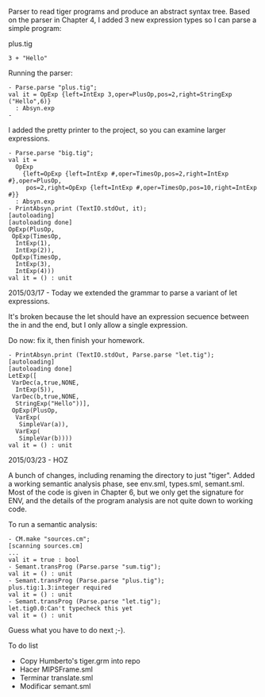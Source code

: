 Parser to read tiger programs and produce an abstract syntax
tree. Based on the parser in Chapter 4, I added 3 new expression types
so I can parse a simple program:

plus.tig
```
3 + "Hello"
```

Running the parser:
```
- Parse.parse "plus.tig";
val it = OpExp {left=IntExp 3,oper=PlusOp,pos=2,right=StringExp ("Hello",6)}
  : Absyn.exp
-
```

I added the pretty printer to the project, so you can examine larger
expressions.

```
- Parse.parse "big.tig";
val it =
  OpExp
    {left=OpExp {left=IntExp #,oper=TimesOp,pos=2,right=IntExp #},oper=PlusOp,
     pos=2,right=OpExp {left=IntExp #,oper=TimesOp,pos=10,right=IntExp #}}
  : Absyn.exp
- PrintAbsyn.print (TextIO.stdOut, it);
[autoloading]
[autoloading done]
OpExp(PlusOp,
 OpExp(TimesOp,
  IntExp(1),
  IntExp(2)),
 OpExp(TimesOp,
  IntExp(3),
  IntExp(4)))
val it = () : unit
```

2015/03/17 - Today we extended the grammar to parse a variant of let
expressions.

It's broken because the let should have an expression secuence between
the in and the end, but I only allow a single expression.

Do now: fix it, then finish your homework.

```
- PrintAbsyn.print (TextIO.stdOut, Parse.parse "let.tig");
[autoloading]
[autoloading done]
LetExp([
 VarDec(a,true,NONE,
  IntExp(5)),
 VarDec(b,true,NONE,
  StringExp("Hello"))],
 OpExp(PlusOp,
  VarExp(
   SimpleVar(a)),
  VarExp(
   SimpleVar(b))))
val it = () : unit
```
2015/03/23 - HOZ

A bunch of changes, including renaming the directory to just "tiger".
Added a working semantic analysis phase, see env.sml, types.sml, semant.sml.
Most of the code is given in Chapter 6, but we only get the signature for
ENV, and the details of the program analysis are not quite down to working
code.

To run a semantic analysis:

```
- CM.make "sources.cm";
[scanning sources.cm]
...
val it = true : bool
- Semant.transProg (Parse.parse "sum.tig");
val it = () : unit
- Semant.transProg (Parse.parse "plus.tig");
plus.tig:1.3:integer required
val it = () : unit
- Semant.transProg (Parse.parse "let.tig");
let.tig0.0:Can't typecheck this yet
val it = () : unit
```

Guess what you have to do next ;-).

To do list

- Copy Humberto's tiger.grm into repo
- Hacer MIPSFrame.sml
- Terminar translate.sml
- Modificar semant.sml